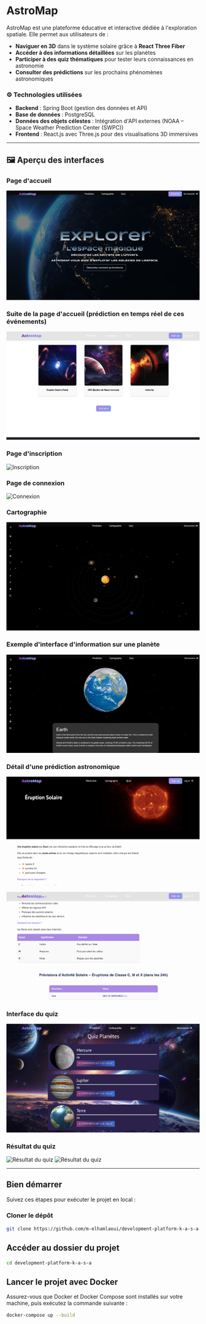 # AstroMap

AstroMap est une plateforme éducative et interactive dédiée à l'exploration spatiale. Elle permet aux utilisateurs de :  

- **Naviguer en 3D** dans le système solaire grâce à **React Three Fiber**  
- **Accéder à des informations détaillées** sur les planètes  
- **Participer à des quiz thématiques** pour tester leurs connaissances en astronomie  
- **Consulter des prédictions** sur les prochains phénomènes astronomiques  

### ⚙️ Technologies utilisées  

- **Backend** : Spring Boot (gestion des données et API)
- **Base de données** : PostgreSQL  
- **Données des objets célestes** : Intégration d'API externes (NOAA – Space Weather Prediction Center (SWPC))  
- **Frontend** : React.js avec Three.js pour des visualisations 3D immersives  

---

## 🖼️ Aperçu des interfaces

### Page d'accueil
![Homepage principale](interfaces/homepage.png)

### Suite de la page d'accueil (prédiction en temps réel de ces événements)
![Homepage suite](interfaces/homepage-prediction.png)

### Page d'inscription
![Inscription](interfaces/signup.png)

### Page de connexion
![Connexion](interfaces/login.png)

### Cartographie 
![Cartographie](interfaces/cartography.png)

### Exemple d'interface d'information sur une planète
![Infos planète](interfaces/infos-planete.png)

### Détail d'une prédiction astronomique
![Prédiction](interfaces/details-prediction.png)

 
![Détails prédiction](interfaces/details-prediction2.png)

### Interface du quiz
![Quiz page](interfaces/quiz-page.png)

### Résultat du quiz
![Résultat du quiz](interfaces/quiz-result.png)
![Résultat du quiz](interfaces/details-answers-quiz.png)


---


 

##   Bien démarrer

Suivez ces étapes pour exécuter le projet en local :

### Cloner le dépôt

```bash
git clone https://github.com/m-elhamlaoui/development-platform-k-a-s-a.git
```


## Accéder au dossier du projet
```bash
cd development-platform-k-a-s-a
```


## Lancer le projet avec Docker
Assurez-vous que Docker et Docker Compose sont installés sur votre machine, puis exécutez la commande suivante :

```bash
docker-compose up --build
```




